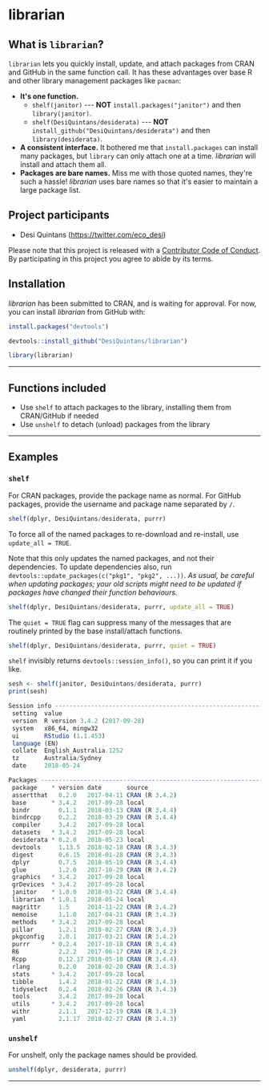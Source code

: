# librarian

## What is `librarian`?

`librarian` lets you quickly install, update, and attach packages from CRAN and GitHub in the same function call. It has these advantages over base R and other library management packages like `pacman`:

- **It's one function.** 
    - `shelf(janitor)` --- **NOT** `install.packages("janitor")` and then `library(janitor)`.
    - `shelf(DesiQuintans/desiderata)` --- **NOT** `install_github("DesiQuintans/desiderata")` and then `library(desiderata)`.
- **A consistent interface.** It bothered me that `install.packages` can install many packages, but `library` can only attach one at a time. _librarian_ will install and attach them all.
- **Packages are bare names.** Miss me with those quoted names, they're such a hassle! _librarian_ uses bare names so that it's easier to maintain a large package list.

## Project participants

-   Desi Quintans (<https://twitter.com/eco_desi>)

Please note that this project is released with a [Contributor Code of Conduct](CONDUCT.md). By participating in this project you agree to abide by its terms.

## Installation

_librarian_ has been submitted to CRAN, and is waiting for approval. For now, you can install _librarian_ from GitHub with:

``` r
install.packages("devtools")

devtools::install_github("DesiQuintans/librarian")

library(librarian)
```

---

## Functions included

- Use `shelf` to attach packages to the library, installing them from CRAN/GitHub if needed
- Use `unshelf` to detach (unload) packages from the library

---

## Examples

### `shelf`

For CRAN packages, provide the package name as normal. For GitHub packages, provide the username and package name separated by `/`.

``` r
shelf(dplyr, DesiQuintans/desiderata, purrr)
```

To force all of the named packages to re-download and re-install, use `update_all = TRUE`. 

Note that this only updates the named packages, and not their dependencies. To update dependencies also, run `devtools::update_packages(c("pkg1", "pkg2", ...))`. _As usual, be careful when updating packages; your old scripts might need to be updated if packages have changed their function behaviours._

``` r
shelf(dplyr, DesiQuintans/desiderata, purrr, update_all = TRUE)
```

The `quiet = TRUE` flag can suppress many of the messages that are routinely printed by the base install/attach functions.

``` r
shelf(dplyr, DesiQuintans/desiderata, purrr, quiet = TRUE)
```

`shelf` invisibly returns `devtools::session_info()`, so you can print it if you like.

``` r
sesh <- shelf(janitor, DesiQuintans/desiderata, purrr)
print(sesh)

Session info -----------------------------------------------------------------------------
 setting  value                       
 version  R version 3.4.2 (2017-09-28)
 system   x86_64, mingw32             
 ui       RStudio (1.1.453)           
 language (EN)                        
 collate  English_Australia.1252      
 tz       Australia/Sydney            
 date     2018-05-24                  

Packages ---------------------------------------------------------------------------------
 package    * version date       source        
 assertthat   0.2.0   2017-04-11 CRAN (R 3.4.2)
 base       * 3.4.2   2017-09-28 local         
 bindr        0.1.1   2018-03-13 CRAN (R 3.4.4)
 bindrcpp     0.2.2   2018-03-29 CRAN (R 3.4.4)
 compiler     3.4.2   2017-09-28 local         
 datasets   * 3.4.2   2017-09-28 local         
 desiderata * 0.2.0   2018-05-23 local         
 devtools     1.13.5  2018-02-18 CRAN (R 3.4.3)
 digest       0.6.15  2018-01-28 CRAN (R 3.4.3)
 dplyr        0.7.5   2018-05-19 CRAN (R 3.4.4)
 glue         1.2.0   2017-10-29 CRAN (R 3.4.2)
 graphics   * 3.4.2   2017-09-28 local         
 grDevices  * 3.4.2   2017-09-28 local         
 janitor    * 1.0.0   2018-03-22 CRAN (R 3.4.4)
 librarian  * 1.0.1   2018-05-24 local         
 magrittr     1.5     2014-11-22 CRAN (R 3.4.2)
 memoise      1.1.0   2017-04-21 CRAN (R 3.4.3)
 methods    * 3.4.2   2017-09-28 local         
 pillar       1.2.1   2018-02-27 CRAN (R 3.4.3)
 pkgconfig    2.0.1   2017-03-21 CRAN (R 3.4.2)
 purrr      * 0.2.4   2017-10-18 CRAN (R 3.4.4)
 R6           2.2.2   2017-06-17 CRAN (R 3.4.2)
 Rcpp         0.12.17 2018-05-18 CRAN (R 3.4.4)
 rlang        0.2.0   2018-02-20 CRAN (R 3.4.3)
 stats      * 3.4.2   2017-09-28 local         
 tibble       1.4.2   2018-01-22 CRAN (R 3.4.3)
 tidyselect   0.2.4   2018-02-26 CRAN (R 3.4.3)
 tools        3.4.2   2017-09-28 local         
 utils      * 3.4.2   2017-09-28 local         
 withr        2.1.1   2017-12-19 CRAN (R 3.4.3)
 yaml         2.1.17  2018-02-27 CRAN (R 3.4.3)
```

### `unshelf`

For unshelf, only the package names should be provided.

``` r
unshelf(dplyr, desiderata, purrr)
```

---
